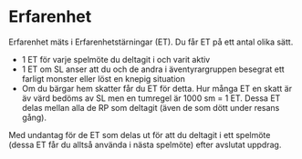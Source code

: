 # Erfarenhet
Erfarenhet mäts i Erfarenhetstärningar (ET). Du får ET på ett antal olika sätt.

* 1 ET för varje spelmöte du deltagit i och varit aktiv
* 1 ET om SL anser att du och de andra i äventyrargruppen besegrat ett farligt 
monster eller löst en knepig situation
* Om du bärgar hem skatter får du ET för detta. Hur många ET en skatt är äv värd 
bedöms av SL men en tumregel är 1000 sm = 1 ET. Dessa ET delas mellan alla de RP 
som deltagit (även de som dött under resans gång).

Med undantag för de ET som delas ut för att du
deltagit i ett spelmöte (dessa ET får du alltså
använda i nästa spelmöte) efter avslutat uppdrag.